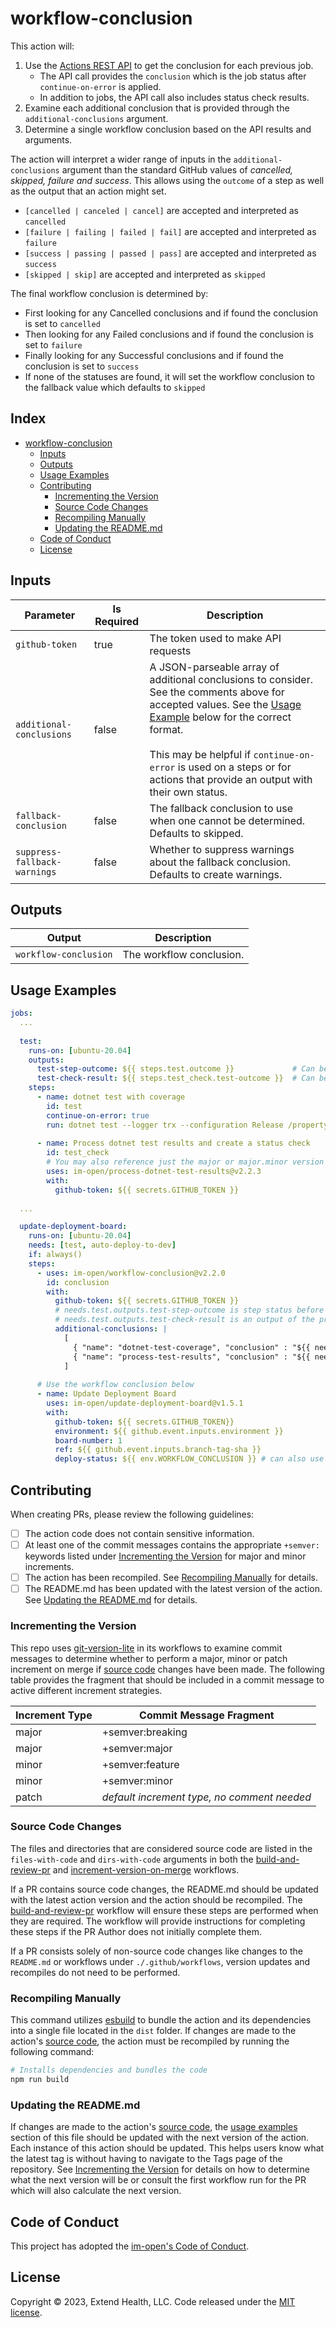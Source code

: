 # workflow-conclusion

This action will:

1. Use the [Actions REST API] to get the conclusion for each previous job.
   - The API call provides the `conclusion` which is the job status after `continue-on-error` is applied.
   - In addition to jobs, the API call also includes status check results.
2. Examine each additional conclusion that is provided through the `additional-conclusions` argument.  
3. Determine a single workflow conclusion based on the API results and arguments.  

The action will interpret a wider range of inputs in the `additional-conclusions` argument than the standard GitHub values of *cancelled, skipped, failure and success*.  This allows using the `outcome` of a step as well as the output that an action might set.

- `[cancelled | canceled | cancel]` are accepted and interpreted as `cancelled`
- `[failure | failing | failed | fail]` are accepted and interpreted as `failure`
- `[success | passing | passed | pass]` are accepted and interpreted as `success`
- `[skipped | skip]` are accepted and interpreted as `skipped`

The final workflow conclusion is determined by:

- First looking for any Cancelled conclusions and if found the conclusion is set to `cancelled`
- Then looking for any Failed conclusions and if found the conclusion is set to `failure`
- Finally looking for any Successful conclusions and if found the conclusion is set to `success`
- If none of the statuses are found, it will set the workflow conclusion to the fallback value which defaults to `skipped`

## Index <!-- omit in toc -->

- [workflow-conclusion](#workflow-conclusion)
  - [Inputs](#inputs)
  - [Outputs](#outputs)
  - [Usage Examples](#usage-examples)
  - [Contributing](#contributing)
    - [Incrementing the Version](#incrementing-the-version)
    - [Source Code Changes](#source-code-changes)
    - [Recompiling Manually](#recompiling-manually)
    - [Updating the README.md](#updating-the-readmemd)
  - [Code of Conduct](#code-of-conduct)
  - [License](#license)

## Inputs

| Parameter                    | Is Required | Description                                                                                                                                                                                                                                                                                                     |
|------------------------------|-------------|-----------------------------------------------------------------------------------------------------------------------------------------------------------------------------------------------------------------------------------------------------------------------------------------------------------------|
| `github-token`               | true        | The token used to make API requests                                                                                                                                                                                                                                                                             |
| `additional-conclusions`     | false       | A JSON-parseable array of additional conclusions to consider.  See the comments above for accepted values.  See the [Usage Example](#usage) below for the correct format.  <br/><br/>This may be helpful if `continue-on-error` is used on a steps or for actions that provide an output with their own status. |
| `fallback-conclusion`        | false       | The fallback conclusion to use when one cannot be determined.  Defaults to skipped.                                                                                                                                                                                                                             |
| `suppress-fallback-warnings` | false       | Whether to suppress warnings about the fallback conclusion.  Defaults to create warnings.                                                                                                                                                                                                                       |

## Outputs

| Output                | Description              |
|-----------------------|--------------------------|
| `workflow-conclusion` | The workflow conclusion. |

## Usage Examples

```yml
jobs:
  ...
  
  test:
    runs-on: [ubuntu-20.04]
    outputs: 
      test-step-outcome: ${{ steps.test.outcome }}             # Can be: cancelled, skipped, failure, success
      test-check-result: ${{ steps.test_check.test-outcome }}  # Can be:  Failed, Passed
    steps:
      - name: dotnet test with coverage
        id: test
        continue-on-error: true
        run: dotnet test --logger trx --configuration Release /property:CollectCoverage=True /property:CoverletOutputFormat=opencover
      
      - name: Process dotnet test results and create a status check
        id: test_check
        # You may also reference just the major or major.minor version
        uses: im-open/process-dotnet-test-results@v2.2.3
        with:
          github-token: ${{ secrets.GITHUB_TOKEN }}
          
  ...

  update-deployment-board:
    runs-on: [ubuntu-20.04]
    needs: [test, auto-deploy-to-dev]
    if: always()
    steps:
      - uses: im-open/workflow-conclusion@v2.2.0
        id: conclusion
        with:
          github-token: ${{ secrets.GITHUB_TOKEN }}
          # needs.test.outputs.test-step-outcome is step status before continue-on-error is applied.  Could be cancelled, skipped, failure, success.
          # needs.test.outputs.test-check-result is an output of the process-dotnet-test-results action.  Could be Failed or Passed
          additional-conclusions: |
            [
              { "name": "dotnet-test-coverage", "conclusion" : "${{ needs.test.outputs.test-step-outcome }}" }, 
              { "name": "process-test-results", "conclusion" : "${{ needs.test.outputs.test-check-result }}" }
            ]
      
      # Use the workflow conclusion below
      - name: Update Deployment Board
        uses: im-open/update-deployment-board@v1.5.1
        with:
          github-token: ${{ secrets.GITHUB_TOKEN}}
          environment: ${{ github.event.inputs.environment }}
          board-number: 1
          ref: ${{ github.event.inputs.branch-tag-sha }}
          deploy-status: ${{ env.WORKFLOW_CONCLUSION }} # can also use ${{ steps.conclusion.workflow-conclusion }}
```

## Contributing

When creating PRs, please review the following guidelines:

- [ ] The action code does not contain sensitive information.
- [ ] At least one of the commit messages contains the appropriate `+semver:` keywords listed under [Incrementing the Version] for major and minor increments.
- [ ] The action has been recompiled.  See [Recompiling Manually] for details.
- [ ] The README.md has been updated with the latest version of the action.  See [Updating the README.md] for details.

### Incrementing the Version

This repo uses [git-version-lite] in its workflows to examine commit messages to determine whether to perform a major, minor or patch increment on merge if [source code] changes have been made.  The following table provides the fragment that should be included in a commit message to active different increment strategies.

| Increment Type | Commit Message Fragment                     |
|----------------|---------------------------------------------|
| major          | +semver:breaking                            |
| major          | +semver:major                               |
| minor          | +semver:feature                             |
| minor          | +semver:minor                               |
| patch          | *default increment type, no comment needed* |

### Source Code Changes

The files and directories that are considered source code are listed in the `files-with-code` and `dirs-with-code` arguments in both the [build-and-review-pr] and [increment-version-on-merge] workflows.  

If a PR contains source code changes, the README.md should be updated with the latest action version and the action should be recompiled.  The [build-and-review-pr] workflow will ensure these steps are performed when they are required.  The workflow will provide instructions for completing these steps if the PR Author does not initially complete them.

If a PR consists solely of non-source code changes like changes to the `README.md` or workflows under `./.github/workflows`, version updates and recompiles do not need to be performed.

### Recompiling Manually

This command utilizes [esbuild] to bundle the action and its dependencies into a single file located in the `dist` folder.  If changes are made to the action's [source code], the action must be recompiled by running the following command:

```sh
# Installs dependencies and bundles the code
npm run build
```

### Updating the README.md

If changes are made to the action's [source code], the [usage examples] section of this file should be updated with the next version of the action.  Each instance of this action should be updated.  This helps users know what the latest tag is without having to navigate to the Tags page of the repository.  See [Incrementing the Version] for details on how to determine what the next version will be or consult the first workflow run for the PR which will also calculate the next version.

## Code of Conduct

This project has adopted the [im-open's Code of Conduct](https://github.com/im-open/.github/blob/main/CODE_OF_CONDUCT.md).

## License

Copyright &copy; 2023, Extend Health, LLC. Code released under the [MIT license](LICENSE).

[Actions REST API]: https://docs.github.com/en/rest/reference/actions#list-jobs-for-a-workflow-run
[git-version-lite]: https://github.com/im-open/git-version-lite
[esbuild]: https://esbuild.github.io/getting-started/#bundling-for-node

<!-- Links -->
[Incrementing the Version]: #incrementing-the-version
[Recompiling Manually]: #recompiling-manually
[Updating the README.md]: #updating-the-readmemd
[source code]: #source-code-changes
[usage examples]: #usage-examples
[build-and-review-pr]: ./.github/workflows/build-and-review-pr.yml
[increment-version-on-merge]: ./.github/workflows/increment-version-on-merge.yml
